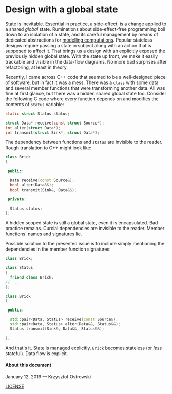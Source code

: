 
# Design with a global state

State is inevitable. Essential in practice, a side-effect, is a change applied to a shared _global_ state. Ruminations about side-effect-free programming boil down to an isolation of a state, and its careful management by means of dedicated abstractions for [modelling computations](https://en.wikipedia.org/wiki/Monad_(functional_programming)#See_also). Popular stateless designs require passing a state in subject along with an action that is supposed to affect it. That brings us a design with an explicitly exposed the previously hidden global state. With the state up front, we make it easily trackable and visible in the data-flow diagrams. No more bad surprises after refactoring, at least in theory.

Recently, I came across C++ code that seemed to be a well-designed piece of software, but in fact it was a mess. There was a `class` with some data and several member functions that were transforming another data. All was fine at first glance, but there was a hidden shared global state too. Consider the following C code where every function depends on and modifies the contents of `status` variable:

```c
static struct Status status;

struct Data* receive(const struct Source*);
int alter(struct Data*);
int transmit(struct Sink*, struct Data*);
```

The dependency between functions and `status` are invisible to the reader. Rough translation to C++ might look like:


```c++
class Brick
{

 public:

  Data receive(const Source&);
  bool alter(Data&&);
  bool transmit(Sink&, Data&&);

 private:

  Status status;
};
```

A hidden scoped state is still a global state, even it is encapsulated. Bad practice remains. Curcial dependencies are invisible to the reader. Member functions' names and signatures lie.

Possible solution to the presented issue is to include simply mentioning the dependencies in the member function signatures:

```c++
class Brick;

class Status
{
  friend class Brick;
// ...
};

class Brick
{

 public:

  std::pair<Data, Status> receive(const Source&);
  std::pair<Data, Status> alter(Data&&, Status&&);
  Status transmit(Sink&, Data&&, Status&&);

};
```

And that's it. State is managed explicitly. `Brick` becomes stateless (or _less_ stateful). Data flow is explicit.

#### About this document

January 12, 2019 &mdash; Krzysztof Ostrowski

[LICENSE](https://github.com/insooth/insooth.github.io/blob/master/LICENSE)

